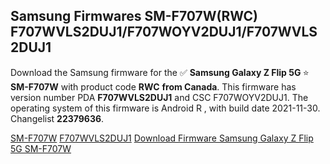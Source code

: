 <h2>Samsung Firmwares SM-F707W(RWC) F707WVLS2DUJ1/F707WOYV2DUJ1/F707WVLS2DUJ1</h2>
Download the Samsung firmware for the ✅ <strong>Samsung Galaxy Z Flip 5G </strong> ⭐ <strong>SM-F707W</strong> with product code <strong>RWC</strong> <strong> from Canada</strong>. This firmware has version number PDA <strong>F707WVLS2DUJ1</strong> and CSC F707WOYV2DUJ1. The operating system of this firmware is Android R , with build date 2021-11-30. Changelist <strong>22379636</strong>.


[SM-F707W](https://samfirm.shop/samsung/model/SM-F707W)
[F707WVLS2DUJ1](https://samfirm.shop/samsung/pda/F707WVLS2DUJ1)
[Download Firmware Samsung Galaxy Z Flip 5G SM-F707W](https://samfirm.shop/samsung/firmware/478865)
